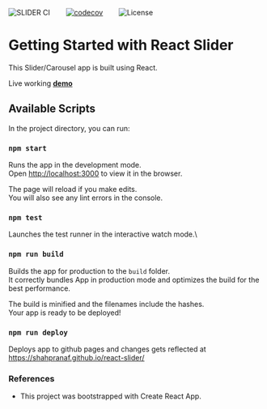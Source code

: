 ![SLIDER CI](https://github.com/shahpranaf/react-slider/workflows/Slider%20CI/badge.svg)    &nbsp;&nbsp;&nbsp;&nbsp;&nbsp;&nbsp; [![codecov](https://codecov.io/gh/shahpranaf/react-slider/branch/master/graph/badge.svg)](https://codecov.io/gh/shahpranaf/react-slider) &nbsp;&nbsp;&nbsp;&nbsp;&nbsp;&nbsp; ![License](https://img.shields.io/github/license/shahpranaf/react-slider)

# Getting Started with React Slider

This Slider/Carousel app is built using React. 

Live working **[demo](https://shahpranaf.github.io/react-slider/)**
## Available Scripts

In the project directory, you can run:

### `npm start`

Runs the app in the development mode.\
Open [http://localhost:3000](http://localhost:3000) to view it in the browser.

The page will reload if you make edits.\
You will also see any lint errors in the console.

### `npm test`

Launches the test runner in the interactive watch mode.\

### `npm run build`

Builds the app for production to the `build` folder.\
It correctly bundles App in production mode and optimizes the build for the best performance.

The build is minified and the filenames include the hashes.\
Your app is ready to be deployed!

### `npm run deploy`

Deploys app to github pages and changes gets reflected at https://shahpranaf.github.io/react-slider/ 

### References
- This project was bootstrapped with Create React App.